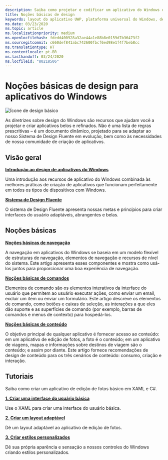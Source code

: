 ```yaml
---
description: Saiba como projetar e codificar um aplicativo do Windows que seja fácil de navegar e tenha um visual espetacular em uma variedade de dispositivos e tamanhos de tela.
title: Noções básicas de design
keywords: layout do aplicativo UWP, plataforma universal do Windows, design do aplicativo, interface, layout do aplicativo do Windows
ms.date: 03/23/2020
ms.topic: article
ms.localizationpriority: medium
ms.openlocfilehash: fdedd400928a32ae44a1e88b8e0159d7b36473f2
ms.sourcegitcommit: c660def841abc742600fbcf6ed98e1f4f7beb8cc
ms.translationtype: HT
ms.contentlocale: pt-BR
ms.lasthandoff: 03/24/2020
ms.locfileid: "80218506"
---
```

# <a name="design-basics-for-windows-apps"></a>Noções básicas de design para aplicativos do Windows

![Ícone de design básico](../images/basics-2x.png)

As diretrizes sobre design do Windows são recursos que ajudam você a projetar e criar aplicativos belos e refinados. Não é uma lista de regras prescritivas – é um documento dinâmico, projetado para se adaptar ao nosso Sistema de Design Fluente em evolução, bem como às necessidades de nossa comunidade de criação de aplicativos. 

## <a name="overview"></a>Visão geral

[**Introdução ao design de aplicativos do Windows**](design-and-ui-intro.md)

Uma introdução aos recursos de aplicativo do Windows combinada às melhores práticas de criação de aplicativos que funcionam perfeitamente em todos os tipos de dispositivos com Windows.

[**Sistema de Design Fluente**](/windows/apps/fluent-design-system)

O sistema de Design Fluente apresenta nossas metas e princípios para criar interfaces do usuário adaptáveis, abrangentes e belas.

## <a name="basics"></a>Noções básicas

[**Noções básicas de navegação**](navigation-basics.md)

A navegação em aplicativos do Windows se baseia em um modelo flexível de estruturas de navegação, elementos de navegação e recursos de nível do sistema. Este artigo apresenta esses componentes e mostra como usá-los juntos para proporcionar uma boa experiência de navegação.

[**Noções básicas de comandos**](commanding-basics.md)

Elementos de comando são os elementos interativos da interface do usuário que permitem ao usuário executar ações, como enviar um email, excluir um item ou enviar um formulário. Este artigo descreve os elementos de comando, como botões e caixas de seleção, as interações a que eles dão suporte e as superfícies de comando (por exemplo, barras de comandos e menus de contexto) para hospedá-los.

[**Noções básicas de conteúdo**](content-basics.md)

O objetivo principal de qualquer aplicativo é fornecer acesso ao conteúdo: em um aplicativo de edição de fotos, a foto é o conteúdo; em um aplicativo de viagens, mapas e informações sobre destinos de viagem são o conteúdo; e assim por diante. Este artigo fornece recomendações de design de conteúdo para os três cenários de conteúdo: consumo, criação e interação.

## <a name="tutorials"></a>Tutoriais

Saiba como criar um aplicativo de edição de fotos básico em XAML e C#.
<!-- <img src="images/landing-page/photolab-50.png" style="{height: 339px}" alt=" " /> -->

[**1. Criar uma interface do usuário básica**](xaml-basics-ui.md)

Use o XAML para criar uma interface do usuário básica.

[**2. Criar um layout adaptável**](xaml-basics-adaptive-layout.md)

Dê um layout adaptável ao aplicativo de edição de fotos.

[**3. Criar estilos personalizados**](xaml-basics-style.md)

Dê sua própria aparência e sensação a nossos controles do Windows criando estilos personalizados.
